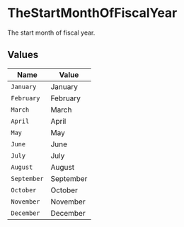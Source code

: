 # TheStartMonthOfFiscalYear

The start month of fiscal year.


## Values

| Name        | Value       |
| ----------- | ----------- |
| `January`   | January     |
| `February`  | February    |
| `March`     | March       |
| `April`     | April       |
| `May`       | May         |
| `June`      | June        |
| `July`      | July        |
| `August`    | August      |
| `September` | September   |
| `October`   | October     |
| `November`  | November    |
| `December`  | December    |